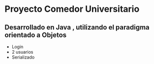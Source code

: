 # Proyecto Comedor Universitario

## Desarrollado en Java , utilizando el paradigma orientado a Objetos 


* Login
* 2 usuarios 
* Serializado
